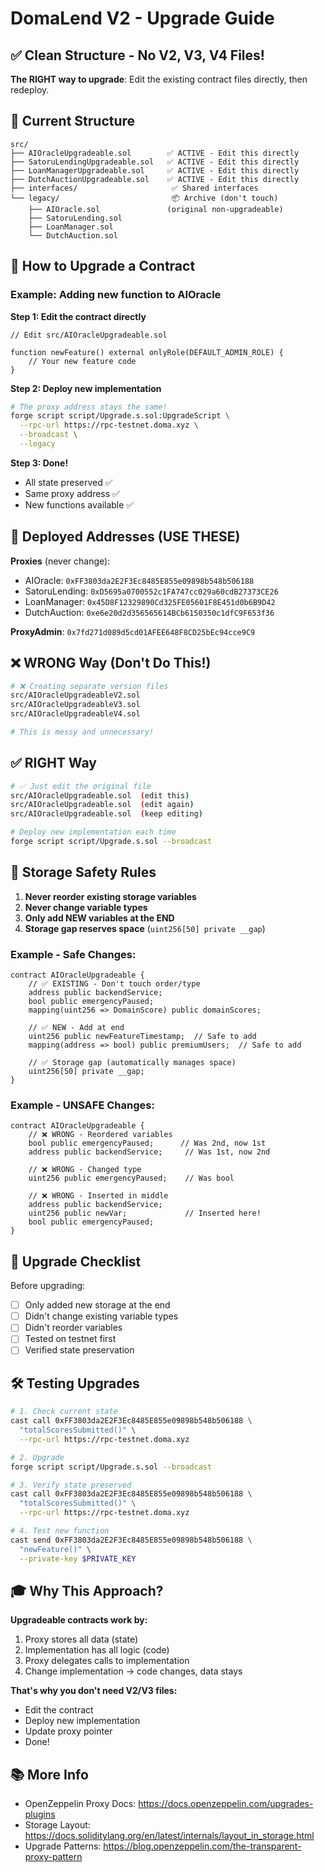 # DomaLend V2 - Upgrade Guide

## ✅ Clean Structure - No V2, V3, V4 Files!

**The RIGHT way to upgrade**: Edit the existing contract files directly, then redeploy.

## 📁 Current Structure

```
src/
├── AIOracleUpgradeable.sol        ✅ ACTIVE - Edit this directly
├── SatoruLendingUpgradeable.sol   ✅ ACTIVE - Edit this directly
├── LoanManagerUpgradeable.sol     ✅ ACTIVE - Edit this directly
├── DutchAuctionUpgradeable.sol    ✅ ACTIVE - Edit this directly
├── interfaces/                     ✅ Shared interfaces
└── legacy/                         📦 Archive (don't touch)
    ├── AIOracle.sol               (original non-upgradeable)
    ├── SatoruLending.sol
    ├── LoanManager.sol
    └── DutchAuction.sol
```

## 🚀 How to Upgrade a Contract

### Example: Adding new function to AIOracle

**Step 1: Edit the contract directly**
```solidity
// Edit src/AIOracleUpgradeable.sol

function newFeature() external onlyRole(DEFAULT_ADMIN_ROLE) {
    // Your new feature code
}
```

**Step 2: Deploy new implementation**
```bash
# The proxy address stays the same!
forge script script/Upgrade.s.sol:UpgradeScript \
  --rpc-url https://rpc-testnet.doma.xyz \
  --broadcast \
  --legacy
```

**Step 3: Done!**
- All state preserved ✅
- Same proxy address ✅
- New functions available ✅

## 🎯 Deployed Addresses (USE THESE)

**Proxies** (never change):
- AIOracle: `0xFF3803da2E2F3Ec8485E855e09898b548b506188`
- SatoruLending: `0xD5695a0700552c1FA747cc029a60cdB27373CE26`
- LoanManager: `0x45D8F12329890Cd325FE05601F8E451d0b6B9D42`
- DutchAuction: `0xe6e20d2d356565614BCb6150350c1dfC9F653f36`

**ProxyAdmin**: `0x7fd271d089d5cd01AFEE648F8CD25bEc94cce9C9`

## ❌ WRONG Way (Don't Do This!)

```bash
# ❌ Creating separate version files
src/AIOracleUpgradeableV2.sol
src/AIOracleUpgradeableV3.sol
src/AIOracleUpgradeableV4.sol

# This is messy and unnecessary!
```

## ✅ RIGHT Way

```bash
# ✅ Just edit the original file
src/AIOracleUpgradeable.sol  (edit this)
src/AIOracleUpgradeable.sol  (edit again)
src/AIOracleUpgradeable.sol  (keep editing)

# Deploy new implementation each time
forge script script/Upgrade.s.sol --broadcast
```

## 🔐 Storage Safety Rules

1. **Never reorder existing storage variables**
2. **Never change variable types**
3. **Only add NEW variables at the END**
4. **Storage gap reserves space** (`uint256[50] private __gap`)

### Example - Safe Changes:

```solidity
contract AIOracleUpgradeable {
    // ✅ EXISTING - Don't touch order/type
    address public backendService;
    bool public emergencyPaused;
    mapping(uint256 => DomainScore) public domainScores;

    // ✅ NEW - Add at end
    uint256 public newFeatureTimestamp;  // Safe to add
    mapping(address => bool) public premiumUsers;  // Safe to add

    // ✅ Storage gap (automatically manages space)
    uint256[50] private __gap;
}
```

### Example - UNSAFE Changes:

```solidity
contract AIOracleUpgradeable {
    // ❌ WRONG - Reordered variables
    bool public emergencyPaused;      // Was 2nd, now 1st
    address public backendService;     // Was 1st, now 2nd

    // ❌ WRONG - Changed type
    uint256 public emergencyPaused;    // Was bool

    // ❌ WRONG - Inserted in middle
    address public backendService;
    uint256 public newVar;             // Inserted here!
    bool public emergencyPaused;
}
```

## 📝 Upgrade Checklist

Before upgrading:
- [ ] Only added new storage at the end
- [ ] Didn't change existing variable types
- [ ] Didn't reorder variables
- [ ] Tested on testnet first
- [ ] Verified state preservation

## 🛠️ Testing Upgrades

```bash
# 1. Check current state
cast call 0xFF3803da2E2F3Ec8485E855e09898b548b506188 \
  "totalScoresSubmitted()" \
  --rpc-url https://rpc-testnet.doma.xyz

# 2. Upgrade
forge script script/Upgrade.s.sol --broadcast

# 3. Verify state preserved
cast call 0xFF3803da2E2F3Ec8485E855e09898b548b506188 \
  "totalScoresSubmitted()" \
  --rpc-url https://rpc-testnet.doma.xyz

# 4. Test new function
cast send 0xFF3803da2E2F3Ec8485E855e09898b548b506188 \
  "newFeature()" \
  --private-key $PRIVATE_KEY
```

## 🎓 Why This Approach?

**Upgradeable contracts work by:**
1. Proxy stores all data (state)
2. Implementation has all logic (code)
3. Proxy delegates calls to implementation
4. Change implementation → code changes, data stays

**That's why you don't need V2/V3 files:**
- Edit the contract
- Deploy new implementation
- Update proxy pointer
- Done!

## 📚 More Info

- OpenZeppelin Proxy Docs: https://docs.openzeppelin.com/upgrades-plugins
- Storage Layout: https://docs.soliditylang.org/en/latest/internals/layout_in_storage.html
- Upgrade Patterns: https://blog.openzeppelin.com/the-transparent-proxy-pattern
